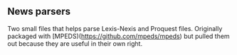 ## News parsers

Two small files that helps parse Lexis-Nexis and Proquest files. Originally packaged with [MPEDS)(https://github.com/mpeds/mpeds) but pulled them out because they are useful in their own right.

